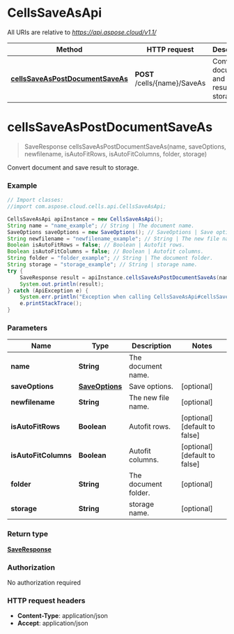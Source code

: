 # CellsSaveAsApi

All URIs are relative to *https://api.aspose.cloud/v1.1/*

Method | HTTP request | Description
------------- | ------------- | -------------
[**cellsSaveAsPostDocumentSaveAs**](CellsSaveAsApi.md#cellsSaveAsPostDocumentSaveAs) | **POST** /cells/{name}/SaveAs | Convert document and save result to storage.


<a name="cellsSaveAsPostDocumentSaveAs"></a>
# **cellsSaveAsPostDocumentSaveAs**
> SaveResponse cellsSaveAsPostDocumentSaveAs(name, saveOptions, newfilename, isAutoFitRows, isAutoFitColumns, folder, storage)

Convert document and save result to storage.

### Example
```java
// Import classes:
//import com.aspose.cloud.cells.api.CellsSaveAsApi;

CellsSaveAsApi apiInstance = new CellsSaveAsApi();
String name = "name_example"; // String | The document name.
SaveOptions saveOptions = new SaveOptions(); // SaveOptions | Save options.
String newfilename = "newfilename_example"; // String | The new file name.
Boolean isAutoFitRows = false; // Boolean | Autofit rows.
Boolean isAutoFitColumns = false; // Boolean | Autofit columns.
String folder = "folder_example"; // String | The document folder.
String storage = "storage_example"; // String | storage name.
try {
    SaveResponse result = apiInstance.cellsSaveAsPostDocumentSaveAs(name, saveOptions, newfilename, isAutoFitRows, isAutoFitColumns, folder, storage);
    System.out.println(result);
} catch (ApiException e) {
    System.err.println("Exception when calling CellsSaveAsApi#cellsSaveAsPostDocumentSaveAs");
    e.printStackTrace();
}
```

### Parameters

Name | Type | Description  | Notes
------------- | ------------- | ------------- | -------------
 **name** | **String**| The document name. |
 **saveOptions** | [**SaveOptions**](SaveOptions.md)| Save options. | [optional]
 **newfilename** | **String**| The new file name. | [optional]
 **isAutoFitRows** | **Boolean**| Autofit rows. | [optional] [default to false]
 **isAutoFitColumns** | **Boolean**| Autofit columns. | [optional] [default to false]
 **folder** | **String**| The document folder. | [optional]
 **storage** | **String**| storage name. | [optional]

### Return type

[**SaveResponse**](SaveResponse.md)

### Authorization

No authorization required

### HTTP request headers

 - **Content-Type**: application/json
 - **Accept**: application/json

